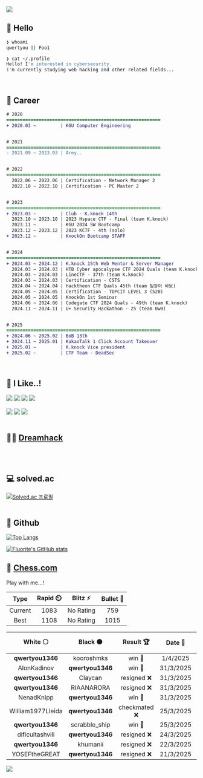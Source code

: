 <div align=left>
  <img src="https://capsule-render.vercel.app/api?type=waving&height=300&color=00f0e0&text=•⩊•" />
<br>

## 👋 Hello
```zsh
❯ whoami
qwertyou || Foo1

❯ cat ~/.profile
Hello! I'm interested in cybersecurity.
I'm currently studying web hacking and other related fields...
```
<br>
  
## 🌱 Career
```diff
# 2020
=========================================================
+ 2020.03 ~         | KGU Computer Engineering


# 2021
=========================================================
- 2021.09 ~ 2023.03 | Army..


# 2022
=========================================================
  2022.06 ~ 2022.06 | Certification - Network Manager 2
  2022.10 ~ 2022.10 | Certification - PC Master 2


# 2023
=========================================================
+ 2023.03 ~         | Club - K.knock 14th
  2023.10 ~ 2023.10 | 2023 Hspace CTF - Final (team K.knock)
  2023.11 ~         | KGU 2024 SW Bootcamp
  2023.12 ~ 2023.12 | 2023 KCTF - 4th (solo)
+ 2023.12 ~         | KnockOn Bootcamp STAFF


# 2024
=========================================================
+ 2024.03 ~ 2024.12 | K.knock 15th Web Mentor & Server Manager
  2024.03 ~ 2024.03 | HTB Cyber apocalypse CTF 2024 Quals (team K.knock)
  2024.03 ~ 2024.03 | LineCTF - 37th (team K.knock)
  2024.03 ~ 2024.03 | Certification - CSTS
  2024.04 ~ 2024.04 | Hacktheon CTF Quals 45th (team 팀장이 바보)
  2024.05 ~ 2024.05 | Certification - TOPCIT LEVEL 3 (520)
  2024.05 ~ 2024.05 | KnockOn 1st Seminar
  2024.06 ~ 2024.06 | Codegate CTF 2024 Quals - 49th (team K.knock)
  2024.11 ~ 2024.11 | U+ Security Hackathon - 25 (team 0w0)


# 2025
=========================================================
+ 2024.06 ~ 2025.02 | BoB 13th
+ 2024.11 ~ 2025.01 | KakaoTalk 1 Click Account Takeover
+ 2025.01 ~         | K.knock Vice president
+ 2025.02 ~         | CTF Team - DeadSec
```
<br>

## 🔨 I Like..!
<img src="https://img.shields.io/badge/Java-ED8B00?style=for-the-badge&logo=openjdk&logoColor=white">
<img src="https://img.shields.io/badge/python-3776AB?style=for-the-badge&logo=python&logoColor=white">
<img src="https://img.shields.io/badge/PHP-777BB4?style=for-the-badge&logo=php&logoColor=white">
<img src="https://img.shields.io/badge/Node.js-43853D?style=for-the-badge&logo=node.js&logoColor=white">
<br><br>
<img src="https://img.shields.io/badge/linux-FCC624?style=for-the-badge&logo=linux&logoColor=black"> 
<img src="https://img.shields.io/badge/docker-%230db7ed.svg?style=for-the-badge&logo=docker&logoColor=white">
<img src="https://img.shields.io/badge/GIT-E44C30?style=for-the-badge&logo=git&logoColor=white">
<br><br>

## 👨‍💻 [Dreamhack](https://dreamhack.io/users/40186)
<br><br>


## 💻 solved.ac
[![Solved.ac
프로필](http://mazassumnida.wtf/api/v2/generate_badge?boj=qwertyou)](https://solved.ac/qwertyou)
<br><br>

## 🚀 Github
[![Top Langs](https://github-readme-stats.vercel.app/api/top-langs/?username=qw3rtyou&layout=compact)](https://github.com/qw3rtyou/github-readme-stats)

[![Fluorite's GitHub stats](https://github-readme-stats.vercel.app/api?username=qw3rtyou)](https://github.com/anuraghazra/github-readme-stats)

## 🏁 [Chess.com](https://www.chess.com/)
Play with me...!
<!--START_SECTION:chessStats-->
<!-- Automatically generated with https://github.com/Balastrong/chess-stats-action -->

| Type | Rapid ⏲️ | Blitz ⚡ | Bullet 🔫 |
|:---:|:---:|:---:|:---:|
| Current | 1083 | No Rating | 759 |
| Best | 1108 | No Rating | 1015 |

| White ⚪ | Black ⚫ | Result 🏆 | Date 📅 | Position 🗺️ | Type 🕕 |
|:---:|:---:|:---:|:---:|:---:|:---:|
| **qwertyou1346** | kooroshmks | win 🥇 | 1/4/2025 | <a href="http://www.ee.unb.ca/cgi-bin/tervo/fen.pl?select=3R4/4R3/5R2/6R1/7R/8/7k/K7 b - -">Link</a> | Rapid |
| AlonKadinov | **qwertyou1346** | win 🥇 | 31/3/2025 | <a href="http://www.ee.unb.ca/cgi-bin/tervo/fen.pl?select=r1bqkb1r/ppp3pp/5p2/3np1N1/2Bn4/5Q2/PPP2PPP/RNB1K2R w KQkq -">Link</a> | Rapid |
| **qwertyou1346** | Claycan | resigned ❌ | 31/3/2025 | <a href="http://www.ee.unb.ca/cgi-bin/tervo/fen.pl?select=8/R4rp1/3p2k1/4p2p/8/6K1/8/8 w - -">Link</a> | Rapid |
| **qwertyou1346** | RIAANARORA | resigned ❌ | 31/3/2025 | <a href="http://www.ee.unb.ca/cgi-bin/tervo/fen.pl?select=r4rk1/5p1p/1p2p1p1/1pp4n/3b2P1/1P1B1b2/P1PQ3P/4R2K w - -">Link</a> | Rapid |
| NenadKnipp | **qwertyou1346** | win 🥇 | 31/3/2025 | <a href="http://www.ee.unb.ca/cgi-bin/tervo/fen.pl?select=1k1r4/pb1p2pp/2pP4/1p2P2q/1RB4P/Q1P2rP1/P3RP2/6K1 w - -">Link</a> | Rapid |
| William1977Lleida | **qwertyou1346** | checkmated ❌ | 25/3/2025 | <a href="http://www.ee.unb.ca/cgi-bin/tervo/fen.pl?select=4kR2/p2N4/2PB4/5p2/8/3K4/1r3b1P/8 b - -">Link</a> | Rapid |
| **qwertyou1346** | scrabble_ship | win 🥇 | 25/3/2025 | <a href="http://www.ee.unb.ca/cgi-bin/tervo/fen.pl?select=r2q1rk1/pp1bnppp/3R4/2p3B1/4P3/1Q3N2/PPP2PPP/2K2B1R b - -">Link</a> | Rapid |
| dificultashvili | **qwertyou1346** | resigned ❌ | 24/3/2025 | <a href="http://www.ee.unb.ca/cgi-bin/tervo/fen.pl?select=6k1/ppQ3pp/8/2p5/8/7P/P5PK/5r2 b - -">Link</a> | Rapid |
| **qwertyou1346** | khumanii | resigned ❌ | 22/3/2025 | <a href="http://www.ee.unb.ca/cgi-bin/tervo/fen.pl?select=6k1/Pb3p2/1P1B2p1/3rP2p/2K5/4b3/6PP/8 w - -">Link</a> | Rapid |
| YOSEFtheGREAT | **qwertyou1346** | resigned ❌ | 21/3/2025 | <a href="http://www.ee.unb.ca/cgi-bin/tervo/fen.pl?select=r4rk1/ppp2ppp/8/2bB4/3N2P1/2P5/PP3KP1/RNBQ1R1q b - -">Link</a> | Rapid |

<!--END_SECTION:chessStats-->


<img src="https://capsule-render.vercel.app/api?type=waving&color=00f0e0&height=150&section=footer" />
</div>


